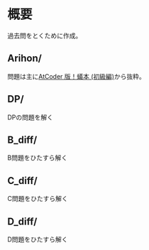 # 概要
過去問をとくために作成。

## Arihon/
問題は主に[AtCoder 版！蟻本 (初級編)](https://qiita.com/drken/items/e77685614f3c6bf86f44)から抜粋。

## DP/
DPの問題を解く

## B_diff/
B問題をひたすら解く

## C_diff/
C問題をひたすら解く

## D_diff/
D問題をひたすら解く